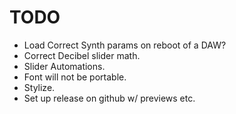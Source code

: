 # TODO
- Load Correct Synth params on reboot of a DAW?
- Correct Decibel slider math.
- Slider Automations.
- Font will not be portable.
- Stylize.
- Set up release on github w/ previews etc.


